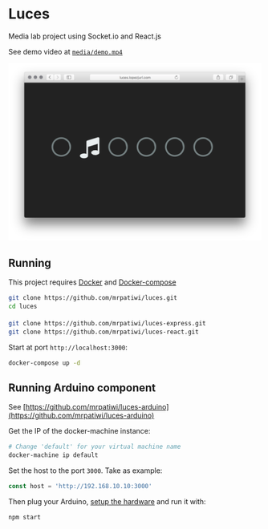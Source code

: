 # Luces

Media lab project using Socket.io and React.js

See demo video at [`media/demo.mp4`](.media/demo.mp4)

![preview](./media/preview.png)

## Running

This project requires [Docker](https://www.docker.com/) and [Docker-compose](https://docs.docker.com/compose/)

```sh
git clone https://github.com/mrpatiwi/luces.git
cd luces

git clone https://github.com/mrpatiwi/luces-express.git
git clone https://github.com/mrpatiwi/luces-react.git
```

Start at port `http://localhost:3000`:

```sh
docker-compose up -d
```

## Running Arduino component

See [https://github.com/mrpatiwi/luces-arduino](https://github.com/mrpatiwi/luces-arduino)

Get the IP of the docker-machine instance:

```sh
# Change 'default' for your virtual machine name
docker-machine ip default
```

Set the host to the port `3000`. Take as example:

```js
const host = 'http://192.168.10.10:3000'
```

Then plug your Arduino, [setup the hardware](https://github.com/rwaldron/johnny-five/wiki/Getting-Started) and run it with:

```sh
npm start
```
